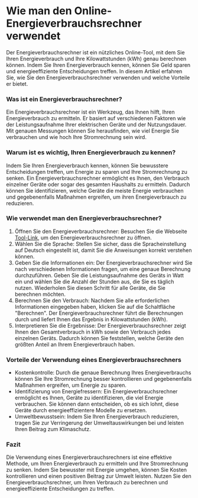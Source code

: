 Wie man den Online-Energieverbrauchsrechner verwendet
=====================================================

Der Energieverbrauchsrechner ist ein nützliches Online-Tool, mit dem Sie Ihren Energieverbrauch und Ihre Kilowattstunden (kWh) genau berechnen können. Indem Sie Ihren Energieverbrauch kennen, können Sie Geld sparen und energieeffiziente Entscheidungen treffen. In diesem Artikel erfahren Sie, wie Sie den Energieverbrauchsrechner verwenden und welche Vorteile er bietet.

### Was ist ein Energieverbrauchsrechner?

Ein Energieverbrauchsrechner ist ein Werkzeug, das Ihnen hilft, Ihren Energieverbrauch zu ermitteln. Er basiert auf verschiedenen Faktoren wie der Leistungsaufnahme Ihrer elektrischen Geräte und der Nutzungsdauer. Mit genauen Messungen können Sie herausfinden, wie viel Energie Sie verbrauchen und wie hoch Ihre Stromrechnung sein wird.

### Warum ist es wichtig, Ihren Energieverbrauch zu kennen?

Indem Sie Ihren Energieverbrauch kennen, können Sie bewusstere Entscheidungen treffen, um Energie zu sparen und Ihre Stromrechnung zu senken. Ein Energieverbrauchsrechner ermöglicht es Ihnen, den Verbrauch einzelner Geräte oder sogar des gesamten Haushalts zu ermitteln. Dadurch können Sie identifizieren, welche Geräte die meiste Energie verbrauchen und gegebenenfalls Maßnahmen ergreifen, um ihren Energieverbrauch zu reduzieren.

### Wie verwendet man den Energieverbrauchsrechner?

1. Öffnen Sie den Energieverbrauchsrechner: Besuchen Sie die Webseite [Tool-Link](https://www.onlinecalculatorsfree.com/de/tools/energy-consumption-calculator.html), um den Energieverbrauchsrechner zu öffnen.
2. Wählen Sie die Sprache: Stellen Sie sicher, dass die Spracheinstellung auf Deutsch eingestellt ist, damit Sie die Anweisungen korrekt verstehen können.
3. Geben Sie die Informationen ein: Der Energieverbrauchsrechner wird Sie nach verschiedenen Informationen fragen, um eine genaue Berechnung durchzuführen. Geben Sie die Leistungsaufnahme des Geräts in Watt ein und wählen Sie die Anzahl der Stunden aus, die Sie es täglich nutzen. Wiederholen Sie diesen Schritt für alle Geräte, die Sie berechnen möchten.
4. Berechnen Sie den Verbrauch: Nachdem Sie alle erforderlichen Informationen eingegeben haben, klicken Sie auf die Schaltfläche "Berechnen". Der Energieverbrauchsrechner führt die Berechnungen durch und liefert Ihnen das Ergebnis in Kilowattstunden (kWh).
5. Interpretieren Sie die Ergebnisse: Der Energieverbrauchsrechner zeigt Ihnen den Gesamtverbrauch in kWh sowie den Verbrauch jedes einzelnen Geräts. Dadurch können Sie feststellen, welche Geräte den größten Anteil an Ihrem Energieverbrauch haben.

### Vorteile der Verwendung eines Energieverbrauchsrechners

- Kostenkontrolle: Durch die genaue Berechnung Ihres Energieverbrauchs können Sie Ihre Stromrechnung besser kontrollieren und gegebenenfalls Maßnahmen ergreifen, um Energie zu sparen.
- Identifizierung von Energiefressern: Ein Energieverbrauchsrechner ermöglicht es Ihnen, Geräte zu identifizieren, die viel Energie verbrauchen. Sie können dann entscheiden, ob es sich lohnt, diese Geräte durch energieeffizientere Modelle zu ersetzen.
- Umweltbewusstsein: Indem Sie Ihren Energieverbrauch reduzieren, tragen Sie zur Verringerung der Umweltauswirkungen bei und leisten Ihren Beitrag zum Klimaschutz.

### Fazit

Die Verwendung eines Energieverbrauchsrechners ist eine effektive Methode, um Ihren Energieverbrauch zu ermitteln und Ihre Stromrechnung zu senken. Indem Sie bewusster mit Energie umgehen, können Sie Kosten kontrollieren und einen positiven Beitrag zur Umwelt leisten. Nutzen Sie den Energieverbrauchsrechner, um Ihren Verbrauch zu berechnen und energieeffiziente Entscheidungen zu treffen.